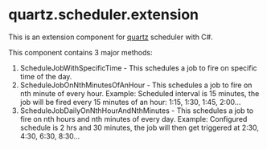 # quartz.scheduler.extension

This is an extension component for <a href="https://www.quartz-scheduler.net/">quartz</a> scheduler with C#.

This component contains 3 major methods:

1. ScheduleJobWithSpecificTime - This schedules a job to fire on specific time of the day.
2. ScheduleJobOnNthMinutesOfAnHour - This schedules a job to fire on nth minute of every hour. Example: Scheduled interval is 15 minutes, the job will be fired every 15 minutes of an hour: 1:15, 1:30, 1:45, 2:00...
3. ScheduleJobDailyOnNthHourAndNthMinutes - This schedules a job to fire on nth hours and nth minutes of every day. Example: Configured schedule is 2 hrs and 30 minutes, the job will then get triggered at 2:30, 4:30, 6:30, 8:30...
